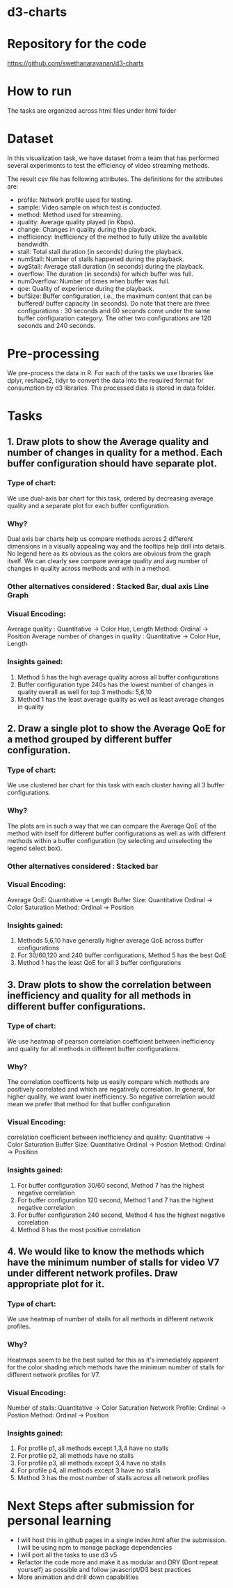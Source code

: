 # d3-charts

# Repository for the code
https://github.com/swethanarayanan/d3-charts

# How to run
The tasks are organized across html files under html folder

# Dataset

In this visualization task, we have dataset from a team that has performed several experiments to test the efficiency of video streaming methods.

The result csv file has following attributes. The definitions for the attributes are:
- profile: Network profile used for testing.
- sample: Video sample on which test is conducted.
- method: Method used for streaming.
- quality: Average quality played (in Kbps).
- change: Changes in quality during the playback.
- inefficiency: Inefficiency of the method to fully utilize the available bandwidth.
- stall: Total stall duration (in seconds) during the playback.
- numStall: Number of stalls happened during the playback.
- avgStall: Average stall duration (in seconds) during the playback.
- overflow: The duration (in seconds) for which buffer was full.
- numOverflow: Number of times when buffer was full.
- qoe: Quality of experience during the playback.
- bufSize: Buffer configuration, i.e., the maximum content that can be buffered/ buffer capacity (in seconds). Do note that there are three configurations : 30 seconds and 60 seconds come under the same buffer configuration category. The other two configurations are 120 seconds and 240 seconds.

# Pre-processing
We pre-process the data in R. For each of the tasks we use libraries like dplyr, reshape2, tidyr to convert the data into the required format for consumption by d3 libraries. The processed data is stored in data folder.

# Tasks
## 1.  Draw plots to show the Average quality and number of changes in quality for a method. Each buffer configuration should have separate plot.

### Type of chart:
We use dual-axis bar chart for this task, ordered by decreasing average quality and a separate plot for each buffer configuration. 

### Why?
Dual axis bar charts help us compare methods across 2 different dimensions in a visually appealing way and the tooltips help drill into details. No legend here as its obvious as the colors are obvious from the graph itself. We can clearly see compare average quality and avg number of changes in quality across methods and with in a method.

### Other alternatives considered : Stacked Bar, dual axis Line Graph

### Visual Encoding:
Average quality : Quantitative -> Color Hue, Length
Method: Ordinal -> Position
Average number of changes in quality : Quantitative -> Color Hue, Length

### Insights gained:
1) Method 5 has the high average quality across all buffer configurations
2) Buffer configuration type 240s has the lowest number of changes in quality overall as well for top 3 methods: 5,6,10
3) Method 1 has the least average quality as well as least average changes in quality

## 2. Draw a single plot to show the Average QoE for a method grouped by different buffer configuration. 

### Type of chart:
We use clustered bar chart for this task with each cluster having all 3 buffer configurations. 

### Why?
The plots are in such a way that we can compare the Average QoE of the method with itself for different buffer configurations as well as with different methods within a buffer configuration (by selecting and unselecting the legend select box).

### Other alternatives considered : Stacked bar

### Visual Encoding:
Average QoE: Quantitative -> Length
Buffer Size: Quantitative Ordinal -> Color Saturation
Method: Ordinal -> Position

### Insights gained:
1) Methods 5,6,10 have generally higher average QoE across buffer configurations
2) For 30/60,120 and 240 buffer configurations, Method 5 has the best QoE
3) Method 1 has the least QoE for all 3 buffer configurations

## 3. Draw plots to show the correlation between inefficiency and quality for all methods in different buffer configurations.

### Type of chart:
We use heatmap of pearson correlation coefficient between inefficiency and quality for all methods in different buffer configurations.

### Why?
The correlation coefficents help us easily compare which methods are positively correlated and which are negatively correlation. In general, for higher quality, we want lower inefficiency. So negative correlation would mean we prefer that method for that buffer configuration

### Visual Encoding:
correlation coefficient between inefficiency and quality: Quantitative -> Color Saturation
Buffer Size: Quantitative Ordinal -> Postion
Method: Ordinal -> Position

### Insights gained:
1) For buffer configuration 30/60 second, Method 7 has the highest negative correlation
2) For buffer configuration 120 second, Method 1 and 7 has the highest negative correlation
3) For buffer configuration 240 second, Method 4 has the highest negative correlation
4) Method 8 has the most positive correlation

## 4. We would like to know the methods which have the minimum number of stalls for video V7 under different network profiles. Draw appropriate plot for it.

### Type of chart:
We use heatmap of number of stalls for all methods in different network profiles.

### Why?
Heatmaps seem to be the best suited for this as it's immediately apparent for the color shading which methods have the minimum number of stalls for different network profiles for V7.

### Visual Encoding:
Number of stalls: Quantitative -> Color Saturation
Network Profile: Ordinal -> Postion
Method: Ordinal -> Position

### Insights gained:
1) For profile p1, all methods except 1,3,4 have no stalls
2) For profile p2, all methods have no stalls
3) For profile p3, all methods except 3,4 have no stalls
4) For profile p4, all methods except 3 have no stalls
5) Method 3 has the most number of stalls across all network profiles

# Next Steps after submission for personal learning
- I will host this in github pages in a single index.html after the submission. I will be using npm to manage package dependencies
- I will port all the tasks to use d3 v5
- Refactor the code more and make it as modular and DRY (Dont repeat yourself) as possible and follow javascript/D3 best practices
- More animation and drill down capabilities